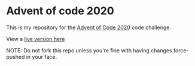 # Advent of code 2020

This is my repository for the [Advent of Code 2020](https://adventofcode.com/2020) code challenge.

View a [live version here](https://teetow.github.io/aoc2020/)

NOTE: Do not fork this repo unless you're fine with having changes force-pushed in your face.
